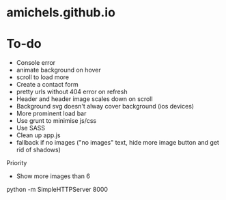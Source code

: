 # amichels.github.io

# To-do
* Console error
* animate background on hover
* scroll to load more
* Create a contact form
* pretty urls without 404 error on refresh
* Header and header image scales down on scroll
* Background svg doesn't alway cover background (ios devices)
* More prominent load bar
* Use grunt to minimise js/css
* Use SASS
* Clean up app.js
* fallback if no images ("no images" text, hide more image button and get rid of shadows)

Priority
* Show more images than 6

python -m SimpleHTTPServer 8000